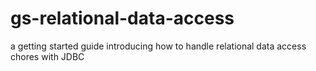 gs-relational-data-access
=========================

a getting started guide introducing how to handle relational data access chores with JDBC